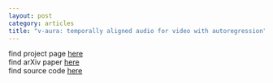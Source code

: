 ```yaml
---
layout: post
category: articles
title: "v-aura: temporally aligned audio for video with autoregression"
---
```


find project page [here](https://v-aura.notion.site/)  
find arXiv paper [here](https://arxiv.org/abs/2409.13689)  
find source code [here](https://github.com/ilpoviertola/V-AURA)
